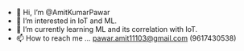 - 👋 Hi, I’m @AmitKumarPawar
- 👀 I’m interested in IoT and ML.
- 🌱 I’m currently learning ML and its correlation with IoT.
- 📫 How to reach me ... pawar.amit11103@gmail.com (9617430538)

<!---
AmitKumarPawar/AmitKumarPawar is a ✨ special ✨ repository because its `README.md` (this file) appears on your GitHub profile.
You can click the Preview link to take a look at your changes.
--->
